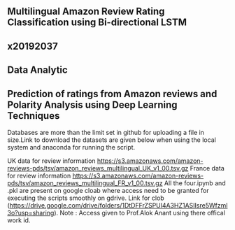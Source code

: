 Multilingual Amazon Review Rating Classification using Bi-directional LSTM
-----------------------------------------


x20192037
----------
Data Analytic
--------------
Prediction of ratings from Amazon reviews and Polarity Analysis using Deep Learning Techniques
---------------------------------------------------------------------------------------------------

Databases are more than the limit set in github for uploading a file in size.Link to download the datasets are given below when using the local system and anaconda for running the script.

UK data for review information
https://s3.amazonaws.com/amazon-reviews-pds/tsv/amazon_reviews_multilingual_UK_v1_00.tsv.gz
France data for review information
https://s3.amazonaws.com/amazon-reviews-pds/tsv/amazon_reviews_multilingual_FR_v1_00.tsv.gz
All the four.ipynb and .pkl are present on google cloab where access need to be granted for executing the scripts smoothly on gdrive.
Link for clob (https://drive.google.com/drive/folders/1DtDFFrZSPUl4A3HZ1ASIIsre5Wfzml3o?usp=sharing).
Note : Access given to Prof.Alok Anant using there offical work id.
